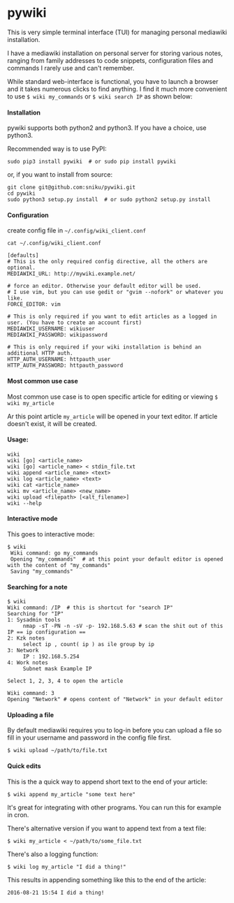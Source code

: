pywiki
======

This is very simple terminal interface (TUI) for managing personal mediawiki installation.

I have a mediawiki installation on personal server for storing various notes, ranging from family addresses to code 
snippets, configuration files and commands I rarely use and can't remember.

While standard web-interface is functional, you have to launch a browser and it takes numerous clicks to find anything. 
I find it much more convenient to use `$ wiki my_commands` or `$ wiki search IP` as shown below:

#### Installation ####
pywiki supports both python2 and python3. If you have a choice, use python3.

Recommended way is to use PyPI:
```shell
sudo pip3 install pywiki  # or sudo pip install pywiki
```

or, if you want to install from source:

```shell
git clone git@github.com:sniku/pywiki.git
cd pywiki
sudo python3 setup.py install  # or sudo python2 setup.py install
```

#### Configuration ####

create config file in `~/.config/wiki_client.conf`

```shell
cat ~/.config/wiki_client.conf

[defaults]
# This is the only required config directive, all the others are optional.
MEDIAWIKI_URL: http://mywiki.example.net/

# force an editor. Otherwise your default editor will be used.
# I use vim, but you can use gedit or "gvim --nofork" or whatever you like.
FORCE_EDITOR: vim
    
# This is only required if you want to edit articles as a logged in user. (You have to create an account first)
MEDIAWIKI_USERNAME: wikiuser
MEDIAWIKI_PASSWORD: wikipassword
    
# This is only required if your wiki installation is behind an additional HTTP auth.
HTTP_AUTH_USERNAME: httpauth_user
HTTP_AUTH_PASSWORD: httpauth_password
```

#### Most common use case

Most common use case is to open specific article for editing or viewing
`$ wiki my_article`

Ar this point article `my_article` will be opened in your text editor.
If article doesn't exist, it will be created.

#### Usage:
```
wiki
wiki [go] <article_name>
wiki [go] <article_name> < stdin_file.txt
wiki append <article_name> <text>
wiki log <article_name> <text>
wiki cat <article_name>
wiki mv <article_name> <new_name>
wiki upload <filepath> [<alt_filename>]
wiki --help
```
#### Interactive mode
    
This goes to interactive mode:

```
$ wiki
 Wiki command: go my_commands 
 Opening "my_commands"  # at this point your default editor is opened with the content of "my_commands"
 Saving "my_commands"
```
#### Searching for a note
```
$ wiki
Wiki command: /IP  # this is shortcut for "search IP"
Searching for "IP"
1: Sysadmin tools 
	 nmap -sT -PN -n -sV -p- 192.168.5.63 # scan the shit out of this IP == ip configuration ==
2: Kzk notes 
	 select ip , count( ip ) as ile group by ip 
3: Network 
	 IP : 192.168.5.254
4: Work notes 
	 Subnet mask Example IP 
    
Select 1, 2, 3, 4 to open the article

Wiki command: 3
Opening "Network" # opens content of "Network" in your default editor
```

#### Uploading a file

By default mediawiki requires you to log-in before you can upload a file so fill in your username and password in the 
config file first. 
    
`$ wiki upload ~/path/to/file.txt`

#### Quick edits

This is the a quick way to append short text to the end of your article:

`$ wiki append my_article "some text here"`
    
It's great for integrating with other programs. You can run this for example in cron.

There's alternative version if you want to append text from a text file:

`$ wiki my_article < ~/path/to/some_file.txt`
    
There's also a logging function:

`$ wiki log my_article "I did a thing!"`
    
This results in appending something like this to the end of the article:

    2016-08-21 15:54 I did a thing!


